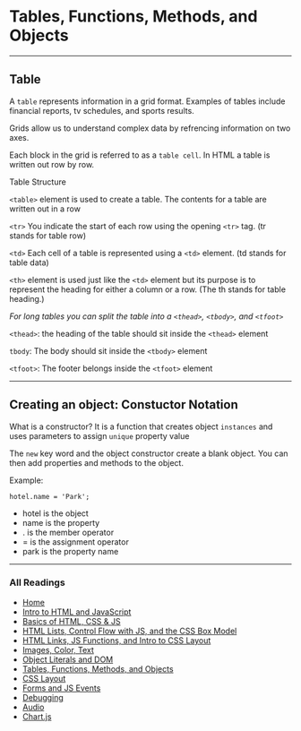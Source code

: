 # Tables, Functions, Methods, and Objects

***

## Table

A `table` represents information in a grid format. Examples of tables include financial reports, tv schedules, and sports results.

Grids allow us to understand complex data by refrencing information on two axes.

Each block in the grid is referred to as a `table cell`. In HTML a table is written out row by row.

Table Structure

`<table>` element is used to create a table. The contents for a table are written out in a row

`<tr>` You indicate the start of each row using the opening `<tr>` tag. (tr stands for table row)

`<td>` Each cell of a table is represented using a `<td>` element. (td stands for table data)

`<th>` element is used just like the `<td>` element but its purpose is to represent the heading for either a column or a row. (The th stands for table heading.)

*For long tables you can split the table into a `<thead>`, `<tbody>`, and `<tfoot>`*

`<thead>`: the heading of the table should sit inside the `<thead>` element

`tbody`: The body should sit inside the `<tbody>` element

`<tfoot>`: The footer belongs inside the `<tfoot>` element

***

## Creating an object: Constuctor Notation

What is a constructor? It is a function that creates object `instances` and uses parameters to assign `unique` property value

The `new` key word and the object constructor create a blank object. You can then add properties and methods to the object.

Example:

`hotel.name = 'Park';`

* hotel is the object
* name is the property
* . is the member operator
* = is the assignment operator
* park is the property name

***

### All Readings

* [Home](README.md)
* [Intro to HTML and JavaScript](class-01.md)
* [Basics of HTML, CSS & JS](class-02.md)
* [HTML Lists, Control Flow with JS, and the CSS Box Model](class-03.md)
* [HTML Links, JS Functions, and Intro to CSS Layout](class-04.md)
* [Images, Color, Text](class-05.md)
* [Object Literals and DOM](class-06.md)
* [Tables, Functions, Methods, and Objects](class-07.md)
* [CSS Layout](class-08.md)
* [Forms and JS Events](class-09.md)
* [Debugging](class-10.md)
* [Audio](class-11.md)
* [Chart.js](class-12.md)
